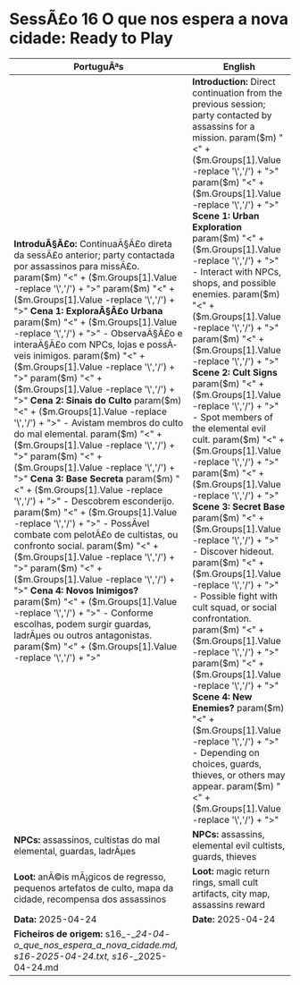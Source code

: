 ﻿# SessÃ£o 16  O que nos espera a nova cidade: Ready to Play

| PortuguÃªs | English |
|-----------|---------|
| **IntroduÃ§Ã£o:** ContinuaÃ§Ã£o direta da sessÃ£o anterior; party contactada por assassinos para missÃ£o. param($m) "<" + ($m.Groups[1].Value -replace '\\','/') + ">"  param($m) "<" + ($m.Groups[1].Value -replace '\\','/') + ">" **Cena 1: ExploraÃ§Ã£o Urbana** param($m) "<" + ($m.Groups[1].Value -replace '\\','/') + ">" - ObservaÃ§Ã£o e interaÃ§Ã£o com NPCs, lojas e possÃ­veis inimigos. param($m) "<" + ($m.Groups[1].Value -replace '\\','/') + ">"  param($m) "<" + ($m.Groups[1].Value -replace '\\','/') + ">" **Cena 2: Sinais do Culto** param($m) "<" + ($m.Groups[1].Value -replace '\\','/') + ">" - Avistam membros do culto do mal elemental. param($m) "<" + ($m.Groups[1].Value -replace '\\','/') + ">"  param($m) "<" + ($m.Groups[1].Value -replace '\\','/') + ">" **Cena 3: Base Secreta** param($m) "<" + ($m.Groups[1].Value -replace '\\','/') + ">" - Descobrem esconderijo. param($m) "<" + ($m.Groups[1].Value -replace '\\','/') + ">" - PossÃ­vel combate com pelotÃ£o de cultistas, ou confronto social. param($m) "<" + ($m.Groups[1].Value -replace '\\','/') + ">"  param($m) "<" + ($m.Groups[1].Value -replace '\\','/') + ">" **Cena 4: Novos Inimigos?** param($m) "<" + ($m.Groups[1].Value -replace '\\','/') + ">" - Conforme escolhas, podem surgir guardas, ladrÃµes ou outros antagonistas. param($m) "<" + ($m.Groups[1].Value -replace '\\','/') + ">"  | **Introduction:** Direct continuation from the previous session; party contacted by assassins for a mission. param($m) "<" + ($m.Groups[1].Value -replace '\\','/') + ">"  param($m) "<" + ($m.Groups[1].Value -replace '\\','/') + ">" **Scene 1: Urban Exploration** param($m) "<" + ($m.Groups[1].Value -replace '\\','/') + ">" - Interact with NPCs, shops, and possible enemies. param($m) "<" + ($m.Groups[1].Value -replace '\\','/') + ">"  param($m) "<" + ($m.Groups[1].Value -replace '\\','/') + ">" **Scene 2: Cult Signs** param($m) "<" + ($m.Groups[1].Value -replace '\\','/') + ">" - Spot members of the elemental evil cult. param($m) "<" + ($m.Groups[1].Value -replace '\\','/') + ">"  param($m) "<" + ($m.Groups[1].Value -replace '\\','/') + ">" **Scene 3: Secret Base** param($m) "<" + ($m.Groups[1].Value -replace '\\','/') + ">" - Discover hideout. param($m) "<" + ($m.Groups[1].Value -replace '\\','/') + ">" - Possible fight with cult squad, or social confrontation. param($m) "<" + ($m.Groups[1].Value -replace '\\','/') + ">"  param($m) "<" + ($m.Groups[1].Value -replace '\\','/') + ">" **Scene 4: New Enemies?** param($m) "<" + ($m.Groups[1].Value -replace '\\','/') + ">" - Depending on choices, guards, thieves, or others may appear. param($m) "<" + ($m.Groups[1].Value -replace '\\','/') + ">"  |
| **NPCs:** assassinos, cultistas do mal elemental, guardas, ladrÃµes | **NPCs:** assassins, elemental evil cultists, guards, thieves |
| **Loot:** anÃ©is mÃ¡gicos de regresso, pequenos artefatos de culto, mapa da cidade, recompensa dos assassinos | **Loot:** magic return rings, small cult artifacts, city map, assassins reward |
| **Data:** 2025-04-24 | **Date:** 2025-04-24 |
| **Ficheiros de origem:** s16_-__24-04_-_o_que_nos_espera_a_nova_cidade.md, s16_-_2025-04-24.txt, s16_-_2025-04-24.md |

























